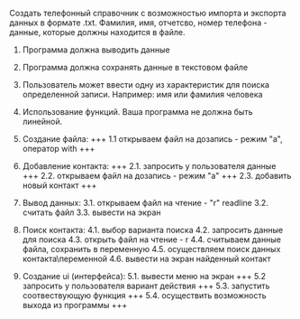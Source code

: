 Создать телефонный справочник с возможностью импорта и экспорта данных в формате .txt. Фамилия, имя, отчетсво, номер телефона - данные, которые должны находится в файле.
1. Программа должна выводить данные
2. Программа должна сохранять данные в текстовом файле
3. Пользователь может ввести одну из характеристик для поиска определенной записи. Например: имя или фамилия человека
4. Использование функций. Ваша программа не должна быть линейной.

1. Создание файла: +++
    1.1 открываем файл на дозапись - режим "а", оператор with +++
2. Добавление контакта: +++
    2.1. запросить у пользователя данные +++
    2.2. открываем файл на дозапись - режим "а" +++
    2.3. добавить новый контакт +++
3. Вывод данных:
    3.1. открываем файл на чтение - "r" readline
    3.2. считать файл 
    3.3. вывести на экран
4. Поиск контакта:
    4.1. выбор варианта поиска
    4.2. запросить данные для поиска
    4.3. открыть файл на чтение - r
    4.4. считываем данные файла, сохранить в переменную
    4.5. осуществляем поиск данных контакта\переменной
    4.6. вывести на экран найденный контакт
5. Создание ui (интерфейса):
    5.1. вывести меню на экран +++
    5.2 запросить у пользователя вариант действия +++
    5.3. запустить соотвествующую функция +++
    5.4. осуществить возможность выхода из программы +++



